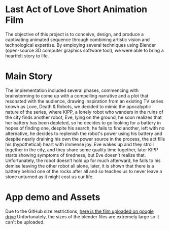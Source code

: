 # Last Act of Love Short Animation Film
The objective of this project is to conceive, design, and produce a captivating animated sequence through combining artistic vision and technological expertise. By employing several techniques using Blender (open-source 3D computer graphics software tool), we were able to bring a heartfelt story to life.

# Main Story
The implementation included several phases, commencing with brainstorming to come 
up with a compelling narrative and a plot that resonated with the audience, drawing 
inspiration from an existing TV series known as Love, Death & Robots, we decided to 
mimic the apocalyptic nature of the series, where KIPP, a lonely robot who wanders in 
the ruins of the city finds another robot, Eve, lying on the ground, he soon realizes that 
her battery has been depleted, so he decides to go looking for a battery in hopes of 
finding one, despite his search, he fails to find another, left with no alternative, he decides 
to replenish the robot's power using his battery and despite nearly draining his own 
the power source in the process, the act fills his (hypothetical) heart with immense joy. Eve 
wakes up and they stroll together in the city, and they share some quality time together, 
later KIPP starts showing symptoms of tiredness, but Eve doesn’t realize that. 
Unfortunately, the robot doesn’t hold up for much afterward, he falls to his demise 
leaving the other robot all alone, later, it is shown that there is a battery behind one 
of the rocks after all and so teaches us to never leave a stone unturned as it might cost us 
our life.
# App demo and Assets
Due to the GitHub size restrictions,
[here is the film uploaded on google drive](https://drive.google.com/file/d/1rrsCkTc1Lc8kQJNAC6ySDw7p_u21CEkr/view?usp=drive_link)
Unfortunately, the sizes of the blender files are extremely large so it can't be uploaded.
